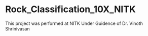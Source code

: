 # Rock_Classification_10X_NITK
This project was performed at NITK
Under Guidence of Dr. Vinoth Shrinivasan
